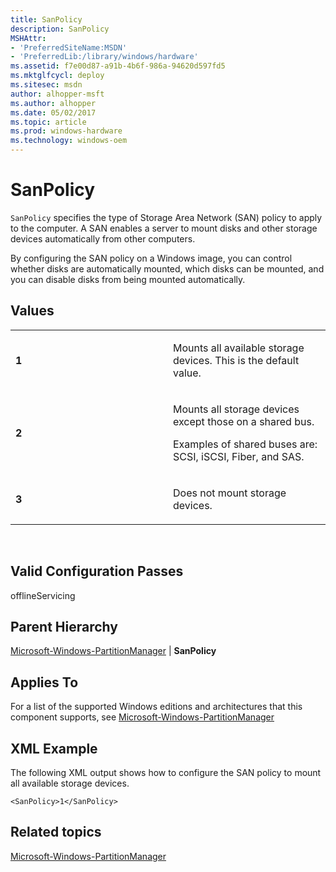 ```yaml
---
title: SanPolicy
description: SanPolicy
MSHAttr:
- 'PreferredSiteName:MSDN'
- 'PreferredLib:/library/windows/hardware'
ms.assetid: f7e00d87-a91b-4b6f-986a-94620d597fd5
ms.mktglfcycl: deploy
ms.sitesec: msdn
author: alhopper-msft
ms.author: alhopper
ms.date: 05/02/2017
ms.topic: article
ms.prod: windows-hardware
ms.technology: windows-oem
---
```


# SanPolicy


`SanPolicy` specifies the type of Storage Area Network (SAN) policy to apply to the computer. A SAN enables a server to mount disks and other storage devices automatically from other computers.

By configuring the SAN policy on a Windows image, you can control whether disks are automatically mounted, which disks can be mounted, and you can disable disks from being mounted automatically.

## Values


<table>
<colgroup>
<col width="50%" />
<col width="50%" />
</colgroup>
<tbody>
<tr class="odd">
<td><p><strong>1</strong></p></td>
<td><p>Mounts all available storage devices. This is the default value.</p></td>
</tr>
<tr class="even">
<td><p><strong>2</strong></p></td>
<td><p>Mounts all storage devices except those on a shared bus.</p>
<p>Examples of shared buses are: SCSI, iSCSI, Fiber, and SAS.</p></td>
</tr>
<tr class="odd">
<td><p><strong>3</strong></p></td>
<td><p>Does not mount storage devices.</p></td>
</tr>
</tbody>
</table>

 

## Valid Configuration Passes


offlineServicing

## Parent Hierarchy


[Microsoft-Windows-PartitionManager](microsoft-windows-partitionmanager.md) | **SanPolicy**

## Applies To


For a list of the supported Windows editions and architectures that this component supports, see [Microsoft-Windows-PartitionManager](microsoft-windows-partitionmanager.md)

## XML Example


The following XML output shows how to configure the SAN policy to mount all available storage devices.

```
<SanPolicy>1</SanPolicy>
```

## Related topics


[Microsoft-Windows-PartitionManager](microsoft-windows-partitionmanager.md)

 

 







